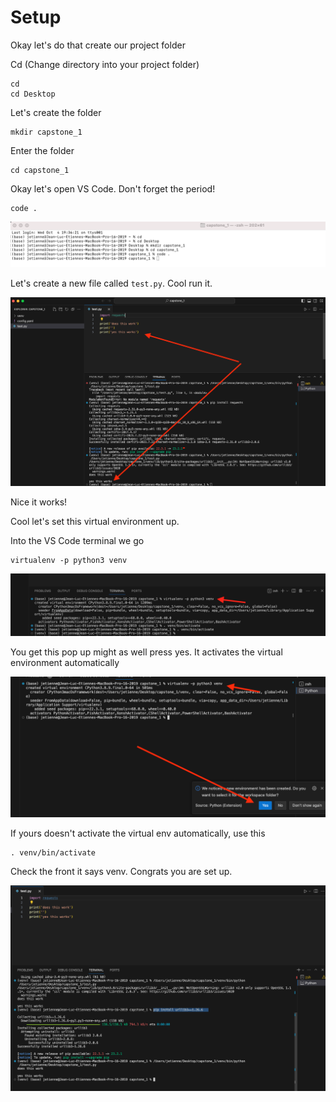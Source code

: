 # Setup

Okay let's do that create our project folder


Cd (Change directory into your project folder)
```
cd
cd Desktop
```

Let's create the folder<br>
```
mkdir capstone_1
```

Enter the folder
```
cd capstone_1
```

Okay let's open VS Code. Don't forget the period!<br>
```
code .
```

![](screenshots/Capstone%201.png)

Let's create a new file called ```test.py```. Cool run it. 

![](screenshots/Capstone%204.png)

Nice it works!

Cool let's set this virtual environment up.

Into the VS Code terminal we go
```
virtualenv -p python3 venv
```

![](screenshots/Capstone%203a.png)

You get this pop up might as well press yes. It activates the virtual environment automatically

![](screenshots/Capstone%203.png)



If yours doesn't activate the virtual env automatically, use this
```
. venv/bin/activate
```

Check the front it says venv. Congrats you are set up.<br>

![](screenshots/Capstone%205.png)
